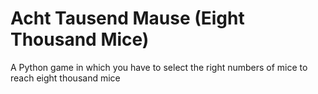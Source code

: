# Acht Tausend Mause (Eight Thousand Mice)
A Python game in which you have to select the right numbers of mice to reach eight thousand mice

